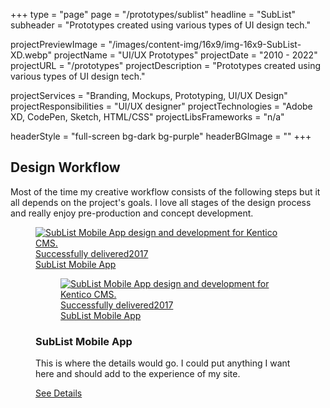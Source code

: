 +++
type = "page"
page = "/prototypes/sublist"
headline = "SubList"
subheader = "Prototypes created using various types of UI design tech."

projectPreviewImage = "/images/content-img/16x9/img-16x9-SubList-XD.webp"
projectName = "UI/UX Prototypes"
projectDate = "2010 - 2022"
projectURL = "/prototypes"
projectDescription = "Prototypes created using various types of UI design tech."

projectServices = "Branding, Mockups, Prototyping, UI/UX Design"
projectResponsibilities = "UI/UX designer"
projectTechnologies = "Adobe XD, CodePen, Sketch, HTML/CSS"
projectLibsFrameworks = "n/a"

headerStyle = "full-screen bg-dark bg-purple"
headerBGImage = ""
+++

<section class="pt-pb-4">
  <!-- Section Title -->
  <div class="container align-center">
    <h2 id="design-process">Design Workflow</h2>
    <p class="sub-header mb-2 mw-35em md-pr-pl-2">Most of the time my creative workflow consists of the following steps but it all depends on the project's goals. I love all stages of the design process and really enjoy pre-production and concept development.</p>
    <!-- Concordus -->
    <figure class="media-item">
      <a class="media-wrap img" href="../case-studies/concordus/">
          <img class="lazyload" data-src="../../images/content-img/16x9/img-16x9-SubList-XD.webp" alt="SubList Mobile App design and development for Kentico CMS.">
          <time class="time-stamp" datetime="2017"><span class="sr-only">Successfully delivered</span>2017</time>
          <figcaption class="media-caption" aria-hidden="true">
            <span class="project-title">SubList Mobile App</span>                  
          </figcaption>
        </a>
      <noscript>
        <figure class="media-item">
          <a class="media-wrap img" href="case-studies/concordus/">
              <img src="images/content-img/16x9/img-16x9-Concordus-RWD-MD.jpg" srcset="images/content-img/16x9/img-16x9-Concordus-RWD-LG.jpg 1400w, images/content-img/16x9/img-16x9-Concordus-RWD-MD.jpg 1400w" alt="SubList Mobile App design and development for Kentico CMS.">
              <time class="time-stamp" datetime="2017"><span class="sr-only">Successfully delivered</span>2017</time>
              <figcaption class="media-caption" aria-hidden="true">
                <span class="project-title">SubList Mobile App</span>                  
              </figcaption>
            </a>
        </figure>
      </noscript>
      <div class="media-details pt-2 pb-2 pr-pl-tiny">
        <h3 class="mb-sm">SubList Mobile App</h3>
        <p class="mb-2">This is where the details would go. I could put anything I want here and should add to the experience of my
          site.</p>
        <a href="../case-studies/concordus/">See Details</a>
      </div>
    </figure>
  </div>
</section>